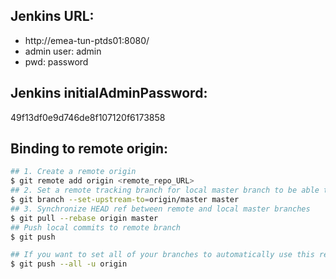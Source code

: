 ## Jenkins URL:
- http://emea-tun-ptds01:8080/
- admin user: admin
- pwd: password

## Jenkins initialAdminPassword:
49f13df0e9d746de8f107120f6173858

## Binding to remote origin:

   ```sh
   ## 1. Create a remote origin
   $ git remote add origin <remote_repo_URL>
   ## 2. Set a remote tracking branch for local master branch to be able to push the changes to remote repo
   $ git branch --set-upstream-to=origin/master master
   ## 3. Synchronize HEAD ref between remote and local master branches
   $ git pull --rebase origin master
   ## Push local commits to remote branch
   $ git push
  ```


  ```sh
  ## If you want to set all of your branches to automatically use this remote repository when you use git pull, add --set-upstream to the push:
  $ git push --all -u origin
  ```